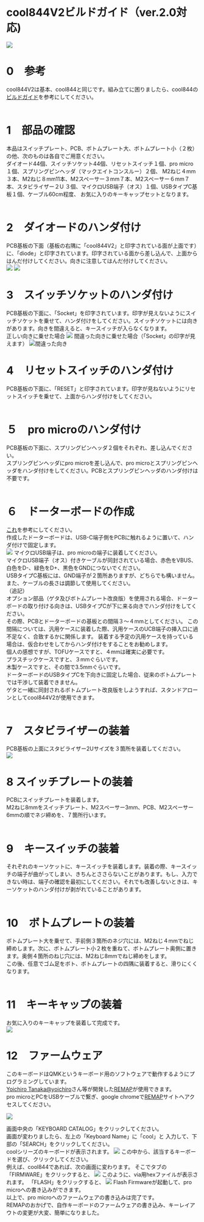 # cool844V2ビルドガイド（ver.2.0対応)

![](img/img00012.jpg)
# 0　参考
cool844V2は基本、cool844と同じです。組み立てに困りましたら、cool844の[ビルドガイド](https://github.com/telzo2000/cool844/blob/main/buildguideforcool844.md)を参考にしてください。<br>
<br>

# 1　部品の確認
本品はスイッチプレート、PCB、ボトムプレート大、ボトムプレート小（２枚）の他、次のものは各自でご用意ください。<br>
ダイオード44個、スイッチソケット44個、リセットスイッチ１個、pro micro１個、スプリングピンヘッダ（マックエイトコンスルー）２個、
M2ねじ４mm３本、M2ねじ８mm11本、M2スペーサー３mm７本、M2スペーサー６mm７本、スタビライザー２U ３個、マイクロUSB端子（オス）１個、USBタイプC基板１個、ケーブル60cm程度、
お気に入りのキーキャップセットとなります。<br>
<br>
# 2　ダイオードのハンダ付け
PCB基板の下面（基板の右隅に「cool844V2」と印字されている面が上面です）に、「diode」と印字されています。印字されている面から差し込んで、上面からはんだ付けしてください。向きに注意してはんだ付けしてください。<br>
![](img/img00003.jpg)
![](img/img00004.jpg)
<br>

# 3　スイッチソケットのハンダ付け
PCB基板の下面に、「Socket」を印字されています。印字が見えないようにスイッチソケットを乗せて、ハンダ付けをしてください。スイッチソケットには向きがあります。向きを間違えると、キースイッチが入らなくなります。<br>
正しい向きに乗せた場合
![](img/img00008.jpg)
間違った向きに乗せた場合（「Socket」の印字が見えます）
![間違った向き](img/img00005.jpg)
<br>
# 4　リセットスイッチのハンダ付け
PCB基板の下面に、「RESET」と印字されています。印字が見ねないようにリセットスイッチを乗せて、上面からハンダ付けをしてください。<br>
<br>
# ５　pro microのハンダ付け
PCB基板の下面に、スプリングピンヘッダ２個をそれぞれ、差し込んでください。<br>
スプリングピンヘッダにpro microを差し込んで、pro microとスプリングピンヘッダをハンダ付けをしてください。PCBとスプリングピンヘッダのハンダ付けは不要です。<br>
<br>
# ６　ドーターボードの作成
[これ](https://github.com/telzo2000/Hello_keyboard/blob/main/dbforcool844/buildlog.md)を参考にしてください。<br>
作成したドーターボードは、USB-C端子側をPCBに触れるように置いて、ハンダ付けで固定します。<br>
![](img/img00010.jpg)
マイクロUSB端子は、pro microの端子に装着してください。<br>
マイクロUSB端子（オス）付きケーブルが同封されている場合、赤色をVBUS、白色をD-、緑色をD+、黒色をGNDにつないでください。<br>
USBタイプC基板には、GND端子が２箇所ありますが、どちらでも構いません。また、ケーブルの長さは調節して使用してください。<br>
（追記）<br>
オプション部品（ゲタ及びボトムプレート改良版）を使用される場合、ドーターボードの取り付ける向きは、USBタイプCが下に来る向きでハンダ付けをしてください。<br>
その際、PCBとドーターボードの基板との間隔３〜４mmとしてください。
この間隔については、汎用ケースに装着した際、汎用ケースのUCB端子の挿入口に過不足なく、合致するかに関係します。
装着する予定の汎用ケースを持っている場合は、仮合わせをしてからハンダ付けをすることをお勧めします。<br>
個人の感想ですが、TOFUケースですと、４mmは確実に必要です。<br>
プラスチックケースですと、３mmぐらいです。<br>
木製ケースですと、その間で3.5mmぐらいです。<br>
ドーターボードのUSBタイプCを下向きに固定した場合、従来のボトムプレートでは干渉して装着できません。<br>
ゲタと一緒に同封されるボトムプレート改良版をしようすれば、スタンドアローンとしてcool844V2が使用できます。<br>
<br>
# 7　スタビライザーの装着
PCB基板の上面にスタビライザー2Uサイズを３箇所を装着してください。<br>
![](img/img00009.jpg)
<br>

# 8 スイッチプレートの装着
PCBにスイッチプレートを装着します。<br>
M2ねじ8mmをスイッチプレート、M2スペーサー3mm、PCB、M2スペーサー6mmの順でネジ締めを、７箇所行います。<br>
<br>
# 9　キースイッチの装着
それぞれのキーソケットに、キースイッチを装着します。装着の際、キースイッチの端子が曲がってしまい、きちんとささらないことがあります。もし、入力できない時は、端子の確認を最初にしてください。それでも改善しないときは、キーソケットのハンダ付けが剥がれていることがあります。<br>
<br>
# 10　ボトムプレートの装着
ボトムプレート大を乗せて、手前側３箇所のネジ穴には、M2ねじ４mmでねじ締めします。次に、ボトムプレート小２枚を重ねて、ボトムプレート奥側に置きます。奥側４箇所のねじ穴には、M2ねじ8mmでねじ締めをします。<br>
この後、任意でゴム足をボト、ボトムプレートの四隅に装着すると、滑りにくくなります。<br>
<br>
# 11　キーキャップの装着
お気に入りのキーキャップを装着して完成です。<br>
![](img/img00011.jpg)
<br>
# 12　ファームウェア
このキーボードはQMKというキーボード用のソフトウェアで動作するようにプログラミングしています。<br>
[Yoichiro Tanaka@yoichiro](https://twitter.com/yoichiro)さん等が開発した[REMAP](https://remap-keys.app/)が使用できます。
<br>
pro microとPCをUSBケーブルで繋ぎ、google chromeで[REMAP](https://remap-keys.app/)サイトへアクセスしてください。<br>

![](img/img00079.jpg)

画面中央の「KEYBOARD CATALOG」をクリックしてください。<br>
画面が変わりましたら、左上の「Keyboard Name」に「cool」と
入力して、下部の「SEARCH」をクリックしてください。
<br>
coolシリーズのキーボードが表示されます。
![](img/img00080.jpg)
この中から、該当するキーボードを選び、クリックしてください。
<br>
例えば、cool844であれば、次の画面に変わります。
そこでタブの「FIRMWARE」をクリックすると、
![](img/img00081.jpg)
このように、via用hexファイルが表示されます。
「FLASH」をクリックすると、
![](img/img00082.jpg)
Flash Firmwareが起動して、pro microへの書き込みができます。
<br>
以上で、pro microへのファームウェアの書き込みは完了です。
<br>
REMAPのおかげで、自作キーボードのファームウェアの書き込み、キーレイアウトの変更が大変、簡単になりました。
<br>
<br>
